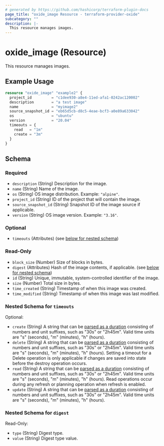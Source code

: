 ```yaml
---
# generated by https://github.com/hashicorp/terraform-plugin-docs
page_title: "oxide_image Resource - terraform-provider-oxide"
subcategory: ""
description: |-
  This resource manages images.
---
```


# oxide_image (Resource)

This resource manages images.

## Example Usage

```terraform
resource "oxide_image" "example2" {
  project_id         = "c1dee930-a8e4-11ed-afa1-0242ac120002"
  description        = "a test image"
  name               = "myimage2"
  source_snapshot_id = "eb65d5cb-d8c5-4eae-bcf3-a0e89a633042"
  os                 = "ubuntu"
  version            = "20.04"
  timeouts = {
    read   = "1m"
    create = "3m"
  }
}
```

<!-- schema generated by tfplugindocs -->
## Schema

### Required

- `description` (String) Description for the image.
- `name` (String) Name of the image.
- `os` (String) OS image distribution. Example: `"alpine"`.
- `project_id` (String) ID of the project that will contain the image.
- `source_snapshot_id` (String) Snapshot ID of the image source if applicable.
- `version` (String) OS image version. Example: `"3.16"`.

### Optional

- `timeouts` (Attributes) (see [below for nested schema](#nestedatt--timeouts))

### Read-Only

- `block_size` (Number) Size of blocks in bytes.
- `digest` (Attributes) Hash of the image contents, if applicable. (see [below for nested schema](#nestedatt--digest))
- `id` (String) Unique, immutable, system-controlled identifier of the image.
- `size` (Number) Total size in bytes.
- `time_created` (String) Timestamp of when this image was created.
- `time_modified` (String) Timestamp of when this image was last modified.

<a id="nestedatt--timeouts"></a>
### Nested Schema for `timeouts`

Optional:

- `create` (String) A string that can be [parsed as a duration](https://pkg.go.dev/time#ParseDuration) consisting of numbers and unit suffixes, such as "30s" or "2h45m". Valid time units are "s" (seconds), "m" (minutes), "h" (hours).
- `delete` (String) A string that can be [parsed as a duration](https://pkg.go.dev/time#ParseDuration) consisting of numbers and unit suffixes, such as "30s" or "2h45m". Valid time units are "s" (seconds), "m" (minutes), "h" (hours). Setting a timeout for a Delete operation is only applicable if changes are saved into state before the destroy operation occurs.
- `read` (String) A string that can be [parsed as a duration](https://pkg.go.dev/time#ParseDuration) consisting of numbers and unit suffixes, such as "30s" or "2h45m". Valid time units are "s" (seconds), "m" (minutes), "h" (hours). Read operations occur during any refresh or planning operation when refresh is enabled.
- `update` (String) A string that can be [parsed as a duration](https://pkg.go.dev/time#ParseDuration) consisting of numbers and unit suffixes, such as "30s" or "2h45m". Valid time units are "s" (seconds), "m" (minutes), "h" (hours).


<a id="nestedatt--digest"></a>
### Nested Schema for `digest`

Read-Only:

- `type` (String) Digest type.
- `value` (String) Digest type value.
